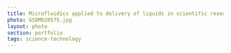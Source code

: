 ```yaml
--- 
title: Microfluidics applied to delivery of liquids in scientific research
photo: GSDM020575.jpg 
layout: photo 
section: portfolio
tags: science-technology 
---  
```

